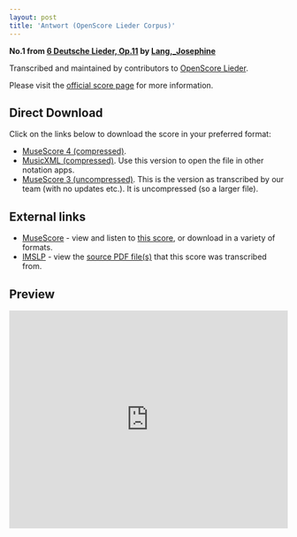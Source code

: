 ```yaml
---
layout: post
title: 'Antwort (OpenScore Lieder Corpus)'
---
```


__No.1 from [6 Deutsche Lieder, Op.11](https://fourscoreandmore.org/openscore/lieder/Lang%2C_Josephine/6_Deutsche_Lieder%2C_Op.11/) by [Lang,_Josephine](https://fourscoreandmore.org/openscore/lieder/Lang%2C_Josephine)__

Transcribed and maintained by contributors to [OpenScore Lieder].

Please visit the [official score page] for more information.

[official score page]: https://musescore.com/openscore-lieder-corpus/scores/6577199
[OpenScore Lieder]: https://musescore.com/openscore-lieder-corpus

## Direct Download

Click on the links below to download the score in your preferred format:
- [MuseScore 4 (compressed)](https://fourscoreandmore.org/openscore/lieder/Lang%2C_Josephine/6_Deutsche_Lieder%2C_Op.11/1_Antwort.mscz).
- [MusicXML (compressed)](https://fourscoreandmore.org/openscore/lieder/Lang%2C_Josephine/6_Deutsche_Lieder%2C_Op.11/1_Antwort.mxl). Use this version to open the file in other notation apps.
- [MuseScore 3 (uncompressed)](https://raw.githubusercontent.com/OpenScore/Lieder/refs/heads/main/scores/Lang%2C_Josephine/6_Deutsche_Lieder%2C_Op.11/1_Antwort/lc6577199.mscx). This is the version as transcribed by our team (with no updates etc.). It is uncompressed (so a larger file).

## External links

- [MuseScore] - view and listen to [this score][MuseScore], or download in a variety of formats.
- [IMSLP] - view the [source PDF file(s)][IMSLP] that this score was transcribed from.

[MuseScore]: https://musescore.com/score/6577199
[IMSLP]: https://imslp.org/wiki/Special:ReverseLookup/616471

## Preview

<iframe width="100%" height="394" src="https://musescore.com/openscore-lieder-corpus/scores/6577199/embed" frameborder="0" allowfullscreen allow="autoplay; fullscreen"></iframe>
